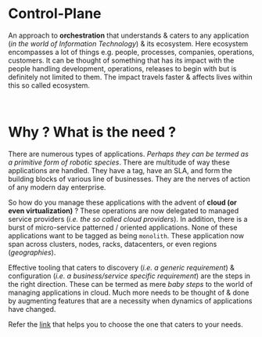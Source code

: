 # Control-Plane

An approach to **orchestration** that understands & caters to any application (*in the world of 
Information Technology*) & its ecosystem. Here ecosystem encompasses a lot of things e.g. people, 
processes, companies, operations, customers. It can be thought of something that has its impact 
with the people handling development, operations, releases to begin with but is definitely not 
limited to them. The impact travels faster & affects lives within this so called ecosystem.

<br />

# Why ? What is the need ?

There are numerous types of applications. *Perhaps they can be termed as a primitive form of robotic 
species*. There are multitude of way these applications are handled. They have a tag, have an SLA,
and form the building blocks of various line of businesses. They are the nerves of action of any modern 
day enterprise. 

So how do you manage these applications with the advent of **cloud (or even virtualization)** ? 
These operations are now delegated to managed service providers (*i.e. the so called cloud providers*). 
In addition, there is a burst of micro-service patterned / oriented applications. None of these 
applications want to be tagged as being `monolith`. These application now span across clusters, 
nodes, racks, datacenters, or even regions (*geographies*). 

Effective tooling that caters to discovery (*i.e. a generic requirement*) & configuration (*i.e. a 
business/service specific requirement*) are the steps in the right direction. These can be termed as 
mere *baby steps* to the world of managing applications in cloud. Much more needs to be thought of & 
done by augmenting features that are a necessity when dynamics of applications have changed.

Refer the [link](https://github.com/openebs/Control-Plane/blob/master/How%20to%20choose%20one.md) that helps 
you to choose the one that caters to your needs.
